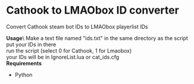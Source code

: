 # Cathook to LMAObox ID converter
Convert Cathook steam bot IDs to LMAObox playerlist IDs

**Usage**\\
Make a text file named "ids.txt" in the same directory as the script\
put your IDs in there\
run the script (select 0 for Cathook, 1 for Lmaobox)\
your IDs will be in IgnoreList.lua or cat_ids.cfg\
**Requirements**
- Python
